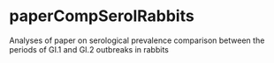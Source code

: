 # paperCompSerolRabbits
Analyses of paper on serological prevalence comparison between the periods of GI.1 and GI.2 outbreaks in rabbits
